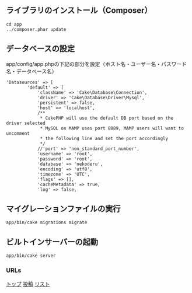 ## ライブラリのインストール（Composer）
```
cd app
../composer.phar update
```

## データベースの設定
app/config/app.phpの下記の部分を設定（ホスト名・ユーザー名・パスワード名・データベース名）
```
'Datasources' => [
        'default' => [
            'className' => 'Cake\Database\Connection',
            'driver' => 'Cake\Database\Driver\Mysql',
            'persistent' => false,
            'host' => 'localhost',
            /**
             * CakePHP will use the default DB port based on the driver selected
             * MySQL on MAMP uses port 8889, MAMP users will want to uncomment
             * the following line and set the port accordingly
             */
            //'port' => 'non_standard_port_number',
            'username' => 'root',
            'password' => 'root',
            'database' => 'nekoderu',
            'encoding' => 'utf8',
            'timezone' => 'UTC',
            'flags' => [],
            'cacheMetadata' => true,
            'log' => false,
```

## マイグレーションファイルの実行
```
app/bin/cake migrations migrate
```

## ビルトインサーバーの起動
```
app/bin/cake server
```

### URLs

[トップ](http://localhost:8765/)
[投稿](http://localhost:8765/add_neko)
[リスト](http://localhost:8765/cats)